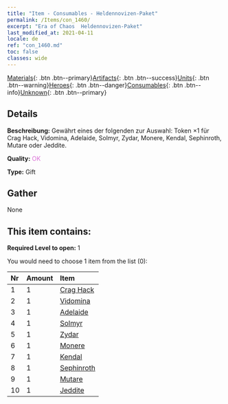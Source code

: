 ```yaml
---
title: "Item - Consumables - Heldennovizen-Paket"
permalink: /Items/con_1460/
excerpt: "Era of Chaos  Heldennovizen-Paket"
last_modified_at: 2021-04-11
locale: de
ref: "con_1460.md"
toc: false
classes: wide
---
```

 [Materials](/de/Items/){: .btn .btn--primary}[Artifacts](/de/Items/Artifacts/){: .btn .btn--success}[Units](/de/Items/Units/){: .btn .btn--warning}[Heroes](/de/Items/Heroes/){: .btn .btn--danger}[Consumables](/de/Items/Consumables/){: .btn .btn--info}[Unknown](/de/Items/Unknown/){: .btn .btn--primary}

## Details
 **Beschreibung:** Gewährt eines der folgenden zur Auswahl: Token ×1 für Crag Hack, Vidomina, Adelaide, Solmyr, Zydar, Monere, Kendal, Sephinroth, Mutare oder Jeddite.

 **Quality:** <span style="color: #DA70D6">OK</span>

 **Type:** Gift

## Gather

  None

## This item contains:

 **Required Level to open:** 1

 You would need to choose 1 item from the list (0):

  | Nr | Amount |     Item    |
  |:---|:-------|:------------|
  | 1 | 1 | [Crag Hack](/de/Items/her_375/) | 
  | 2 | 1 | [Vidomina](/de/Items/her_372/) | 
  | 3 | 1 | [Adelaide](/de/Items/her_359/) | 
  | 4 | 1 | [Solmyr](/de/Items/her_386/) | 
  | 5 | 1 | [Zydar](/de/Items/her_385/) | 
  | 6 | 1 | [Monere](/de/Items/her_379/) | 
  | 7 | 1 | [Kendal](/de/Items/her_363/) | 
  | 8 | 1 | [Sephinroth](/de/Items/her_392/) | 
  | 9 | 1 | [Mutare](/de/Items/her_389/) | 
  | 10 | 1 | [Jeddite](/de/Items/her_391/) | 
